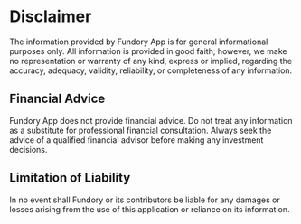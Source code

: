 # Disclaimer

The information provided by Fundory App is for general informational purposes only. All information is provided in good faith; however, we make no representation or warranty of any kind, express or implied, regarding the accuracy, adequacy, validity, reliability, or completeness of any information.

## Financial Advice

Fundory App does not provide financial advice. Do not treat any information as a substitute for professional financial consultation. Always seek the advice of a qualified financial advisor before making any investment decisions.

## Limitation of Liability

In no event shall Fundory or its contributors be liable for any damages or losses arising from the use of this application or reliance on its information.
